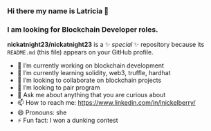 ### Hi there my name is Latricia 👋
### I am looking for Blockchain Developer roles.


**nickatnight23/nickatnight23** is a ✨ _special_ ✨ repository because its `README.md` (this file) appears on your GitHub profile.


- 🔭 I’m currently working on blockchain development
- 🌱 I’m currently learning solidity, web3, truffle, hardhat
- 👯 I’m looking to collaborate on blockchain projects
- 🤔 I’m looking to pair program
- 💬 Ask me about anything that you are curious about
- 📫 How to reach me: https://www.linkedin.com/in/lnickelberry/
- 😄 Pronouns: she
- ⚡ Fun fact: I won a dunking contest

